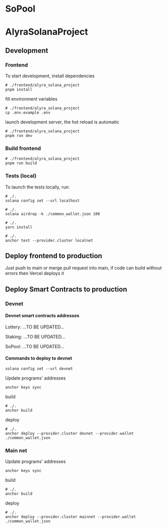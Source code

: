 # SoPool
# AlyraSolanaProject


## Development

### Frontend

To start development, install dependencies

```shell
# ./frontend/alyra_solana_project
pnpm install
```

fill environment variables

```shell
# ./frontend/alyra_solana_project
cp .env.example .env
```

launch development server, the hot reload is automatic

```shell
# ./frontend/alyra_solana_project
pnpm run dev
```

### Build frontend

```shell
# ./frontend/alyra_solana_project
pnpm run build
```

### Tests (local)

To launch the tests locally, run:

```shell
# ./.
solana config set --url localhost
```

```shell
# ./.
solana airdrop -k ./common_wallet.json 100
```

```shell
# ./.
yarn install
```

```shell
# ./.
anchor test --provider.cluster localnet
```


## Deploy frontend to production

Just push to main or merge pull request into main, if code can build without errors then Vercel deploys it

## Deploy Smart Contracts to production

### Devnet


#### Devnet smart contracts addresses

Lottery: ...TO BE UPDATED...

Staking: ...TO BE UPDATED...

SoPool: ...TO BE UPDATED...

#### Commands to deploy to devnet


```shell
solana config set --url devnet
```

Update programs' addresses

```shell
anchor keys sync
```

build 

```shell
# ./.
anchor build
```

deploy

```shell
# ./.
anchor deploy --provider.cluster devnet --provider.wallet ./common_wallet.json
```

### Main net

Update programs' addresses

```shell
anchor keys sync
```


build 

```shell
# ./.
anchor build
```

deploy

```shell
# ./.
anchor deploy --provider.cluster mainnet --provider.wallet ./common_wallet.json
```